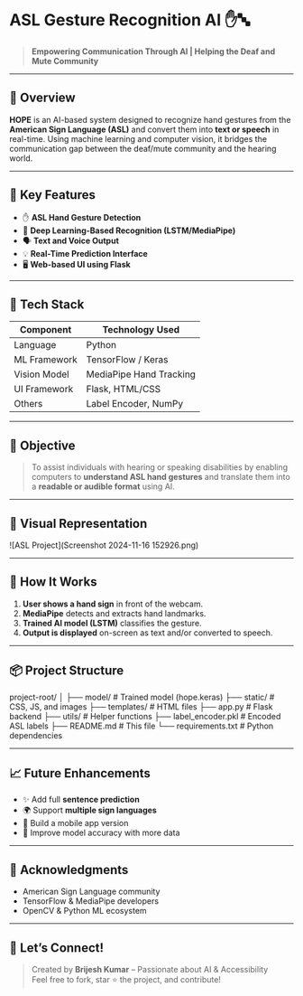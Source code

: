#  ASL Gesture Recognition AI ✋🔤

> **Empowering Communication Through AI | Helping the Deaf and Mute Community**

---

## 🧠 Overview

**HOPE** is an AI-based system designed to recognize hand gestures from the **American Sign Language (ASL)** and convert them into **text or speech** in real-time. Using machine learning and computer vision, it bridges the communication gap between the deaf/mute community and the hearing world.

---

## 🌟 Key Features

- ✋ **ASL Hand Gesture Detection**
- 🧠 **Deep Learning-Based Recognition (LSTM/MediaPipe)**
- 🗣️ **Text and Voice Output**
- 💡 **Real-Time Prediction Interface**
- 🖥️ **Web-based UI using Flask**

---

## 🔧 Tech Stack

| Component       | Technology Used         |
|----------------|--------------------------|
| Language        | Python                   |
| ML Framework    | TensorFlow / Keras       |
| Vision Model    | MediaPipe Hand Tracking  |
| UI Framework    | Flask, HTML/CSS          |
| Others          | Label Encoder, NumPy     |

---

## 🎯 Objective

> To assist individuals with hearing or speaking disabilities by enabling computers to **understand ASL hand gestures** and translate them into a **readable or audible format** using AI.

---

## 📸 Visual Representation

![ASL Project](Screenshot 2024-11-16 152926.png)

---

## 🚀 How It Works

1. **User shows a hand sign** in front of the webcam.
2. **MediaPipe** detects and extracts hand landmarks.
3. **Trained AI model (LSTM)** classifies the gesture.
4. **Output is displayed** on-screen as text and/or converted to speech.

---

## 📦 Project Structure

project-root/
│
├── model/ # Trained model (hope.keras)
├── static/ # CSS, JS, and images
├── templates/ # HTML files
├── app.py # Flask backend
├── utils/ # Helper functions
├── label_encoder.pkl # Encoded ASL labels
├── README.md # This file
└── requirements.txt # Python dependencies

---

## 📈 Future Enhancements

- ✨ Add full **sentence prediction**
- 🌍 Support **multiple sign languages**
- 📱 Build a mobile app version
- 🧪 Improve model accuracy with more data

---

## 🙌 Acknowledgments

- American Sign Language community
- TensorFlow & MediaPipe developers
- OpenCV & Python ML ecosystem

---

## 🤝 Let’s Connect!

> Created by **Brijesh Kumar** – Passionate about AI & Accessibility  
> Feel free to fork, star ⭐ the project, and contribute!
